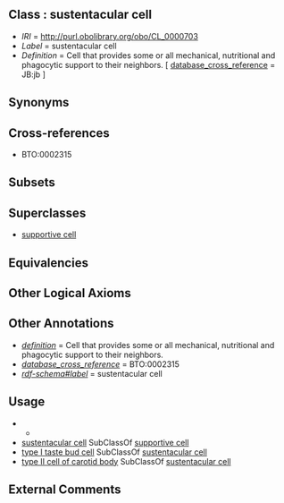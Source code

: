 
## Class : sustentacular cell

 * *IRI* = http://purl.obolibrary.org/obo/CL_0000703
 * *Label* = sustentacular cell
 * *Definition* = Cell that provides some or all mechanical, nutritional and phagocytic support to their neighbors. [ [database_cross_reference](../../ef/oboInOwl#hasDbXref.md) = JB:jb ]

## Synonyms


## Cross-references

 * BTO:0002315

## Subsets


## Superclasses

 * [supportive cell](../../CL/30/CL_0000630.md)

## Equivalencies


## Other Logical Axioms


## Other Annotations

 * *[definition](../../IAO/15/IAO_0000115.md)* = Cell that provides some or all mechanical, nutritional and phagocytic support to their neighbors.
 * *[database_cross_reference](../../ef/oboInOwl#hasDbXref.md)* = BTO:0002315
 * *[rdf-schema#label](../../el/rdf-schema#label.md)* = sustentacular cell

## Usage

 * -
 * [sustentacular cell](../../CL/03/CL_0000703.md) SubClassOf [supportive cell](../../CL/30/CL_0000630.md)
 * [type I taste bud cell](../../CL/89/CL_0002289.md) SubClassOf [sustentacular cell](../../CL/03/CL_0000703.md)
 * [type II cell of carotid body](../../CL/81/CL_0002081.md) SubClassOf [sustentacular cell](../../CL/03/CL_0000703.md)

## External Comments

